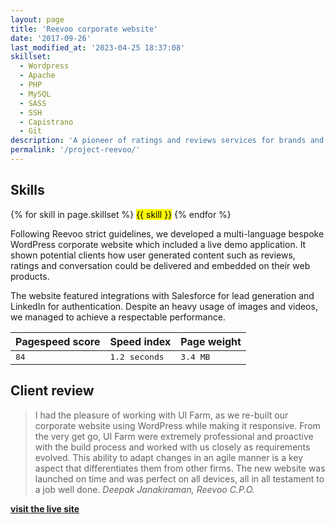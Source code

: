 ```yaml
---
layout: page
title: 'Reevoo corporate website'
date: '2017-09-26'
last_modified_at: '2023-04-25 18:37:08'
skillset:
  - Wordpress
  - Apache
  - PHP
  - MySQL
  - SASS
  - SSH
  - Capistrano
  - Git
description: 'A pioneer of ratings and reviews services for brands and retailers. Built on WordPress with custom plug-ins and Salesforce integration.'
permalink: '/project-reevoo/'
---
```

<div class="warning">
  <h2>Skills</h2>
  {% for skill in page.skillset %}
  <mark>{{ skill }}</mark>
  {% endfor %}
</div>

Following Reevoo strict guidelines, we developed a multi-language bespoke WordPress corporate website which included a live demo application. It shown potential clients how user generated content such as reviews, ratings and conversation could be delivered and embedded on their web products. 

The website featured integrations with Salesforce for lead generation and LinkedIn for authentication. Despite an heavy usage of images and videos, we managed to achieve a respectable performance.

<table>
  <thead>
    <tr>
      <th scope="col">Pagespeed score</th>
      <th scope="col">Speed index</th>
      <th scope="col">Page weight</th>
    </tr>
  </thead>
  <tbody>
    <tr>
      <td><kbd>84</kbd></td>
      <td><kbd>1.2 seconds</kbd></td>
      <td><kbd>3.4 MB</kbd></td>
    </tr>
  </tbody>
</table>

## Client review

> I had the pleasure of working with UI Farm, as we re-built our corporate website using WordPress while making it responsive. From the very get go, UI Farm were extremely professional and proactive with the build process and worked with us closely as requirements evolved. This ability to adapt changes in an agile manner is a key aspect that differentiates them from other firms. The new website was launched on time and was perfect on all devices, all in all testament to a job well done.
> <cite>Deepak Janakiraman, Reevoo C.P.O.</cite>

<a class="button big" href="https://reevoo.com"><strong>visit the live site</strong></a>